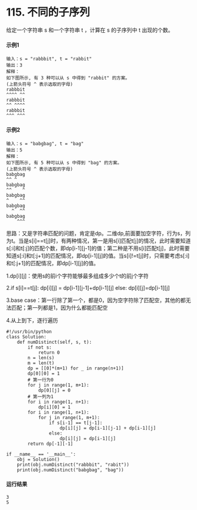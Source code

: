 # 115. 不同的子序列
给定一个字符串 s 和一个字符串 t ，计算在 s 的子序列中 t 出现的个数。

#### 示例1
    输入：s = "rabbbit", t = "rabbit"
    输出：3
    解释：
    如下图所示, 有 3 种可以从 s 中得到 "rabbit" 的方案。
    (上箭头符号 ^ 表示选取的字母)
    rabbbit
    ^^^^ ^^
    rabbbit
    ^^ ^^^^
    rabbbit
    ^^^ ^^^
 
#### 示例2
    输入：s = "babgbag", t = "bag"
    输出：5
    解释：
    如下图所示, 有 5 种可以从 s 中得到 "bag" 的方案。 
    (上箭头符号 ^ 表示选取的字母)
    babgbag
    ^^ ^
    babgbag
    ^^    ^
    babgbag
    ^    ^^
    babgbag
      ^  ^^
    babgbag
        ^^^

思路：又是字符串匹配的问题，肯定是dp。二维dp,前面要加空字符，行为s，列为t。当是s[i]==t[j]时，有两种情况，第一是用s[i]匹配t[j]的情况，此时需要知道s[:i]和t[:j]的匹配个数，即dp[i-1][j-1]的值；第二种是不用s[i]匹配t[j]，此时需要知道s[:i]和t[:j+1]的匹配情况，即dp[i-1][j]的值。当s[i]!=t[j]时，只需要考虑s[:i]和t[:j+1]的匹配情况，即dp[i-1][j]的值。

1.dp[i][j]：使用s的前i个字符能够最多组成多少个t的前j个字符

2.if s[i]==t[j]: dp[i][j] = dp[i-1][j-1]+dp[i-1][j] else: dp[i][j]=dp[i-1][j]

3.base case：第一行除了第一个，都是0，因为空字符除了匹配空，其他的都无法匹配；第一列都是1，因为什么都能匹配空

4.从上到下，逐行遍历

    #!/usr/bin/python
    class Solution:
        def numDistinct(self, s, t):
            if not s:
                return 0
            n = len(s)
            m = len(t)
            dp = [[0]*(m+1) for _ in range(n+1)]
            dp[0][0] = 1
            # 第一行为0
            for j in range(1, m+1):
                dp[0][j] = 0
            # 第一列为1
            for i in range(1, n+1):
                dp[i][0] = 1
            for i in range(1, n+1):
                for j in range(1, m+1):
                    if s[i-1] == t[j-1]:
                        dp[i][j] = dp[i-1][j-1] + dp[i-1][j]
                    else:
                        dp[i][j] = dp[i-1][j]
            return dp[-1][-1]

    if __name__ == '__main__':
        obj = Solution()
        print(obj.numDistinct("rabbbit", "rabit"))
        print(obj.numDistinct("babgbag", "bag"))

#### 运行结果
    3
    5
